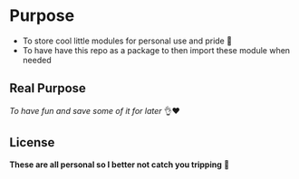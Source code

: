 # Purpose
- To store cool little modules for personal use and pride 💋
- To have have this repo as a package to then import these module when needed
## Real Purpose
*To have fun and save some of it for later* 👌❤
## License
**These are all personal so I better not catch you tripping** 👺 
